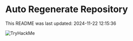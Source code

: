# Auto Regenerate Repository

This README was last updated: 2024-11-22 12:15:36

 ![TryHackMe](https://tryhackme.com/badge/533634)